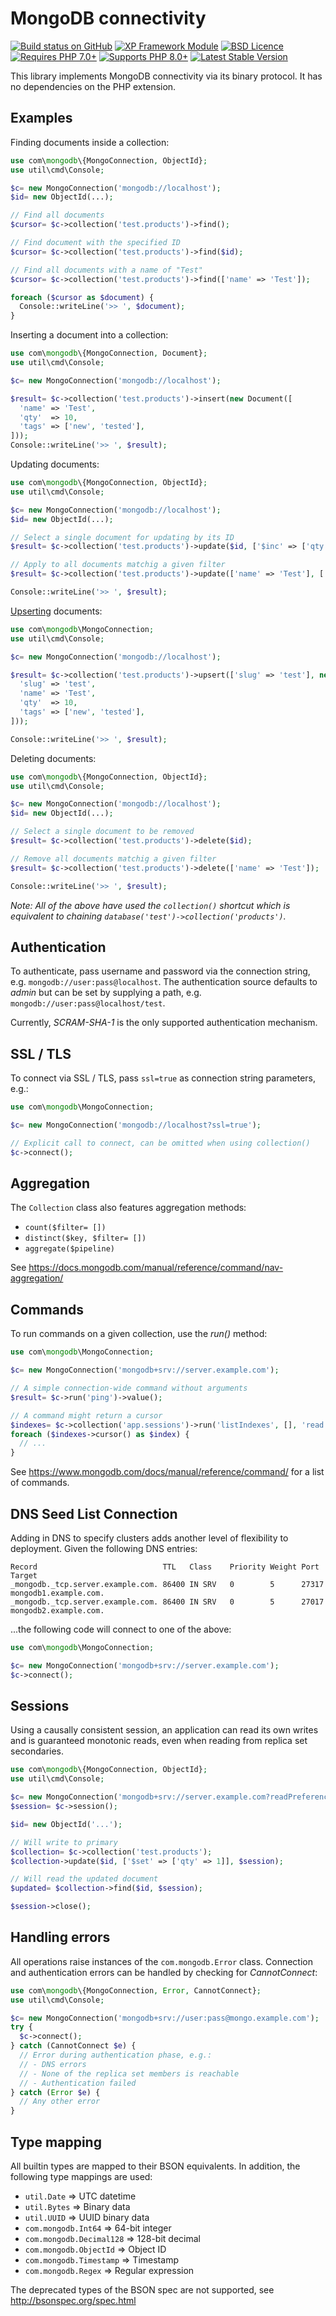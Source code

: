 MongoDB connectivity
====================

[![Build status on GitHub](https://github.com/xp-forge/mongodb/workflows/Tests/badge.svg)](https://github.com/xp-forge/mongodb/actions)
[![XP Framework Module](https://raw.githubusercontent.com/xp-framework/web/master/static/xp-framework-badge.png)](https://github.com/xp-framework/core)
[![BSD Licence](https://raw.githubusercontent.com/xp-framework/web/master/static/licence-bsd.png)](https://github.com/xp-framework/core/blob/master/LICENCE.md)
[![Requires PHP 7.0+](https://raw.githubusercontent.com/xp-framework/web/master/static/php-7_0plus.svg)](http://php.net/)
[![Supports PHP 8.0+](https://raw.githubusercontent.com/xp-framework/web/master/static/php-8_0plus.svg)](http://php.net/)
[![Latest Stable Version](https://poser.pugx.org/xp-forge/mongodb/version.png)](https://packagist.org/packages/xp-forge/mongodb)

This library implements MongoDB connectivity via its binary protocol. It has no dependencies on the PHP extension.

Examples
--------
Finding documents inside a collection:

```php
use com\mongodb\{MongoConnection, ObjectId};
use util\cmd\Console;

$c= new MongoConnection('mongodb://localhost');
$id= new ObjectId(...);

// Find all documents
$cursor= $c->collection('test.products')->find();

// Find document with the specified ID
$cursor= $c->collection('test.products')->find($id);

// Find all documents with a name of "Test"
$cursor= $c->collection('test.products')->find(['name' => 'Test']);

foreach ($cursor as $document) {
  Console::writeLine('>> ', $document);
}
```

Inserting a document into a collection:

```php
use com\mongodb\{MongoConnection, Document};
use util\cmd\Console;

$c= new MongoConnection('mongodb://localhost');

$result= $c->collection('test.products')->insert(new Document([
  'name' => 'Test',
  'qty'  => 10,
  'tags' => ['new', 'tested'],
]));
Console::writeLine('>> ', $result);
```

Updating documents:

```php
use com\mongodb\{MongoConnection, ObjectId};
use util\cmd\Console;

$c= new MongoConnection('mongodb://localhost');
$id= new ObjectId(...);

// Select a single document for updating by its ID
$result= $c->collection('test.products')->update($id, ['$inc' => ['qty' => 1]]);

// Apply to all documents matchig a given filter
$result= $c->collection('test.products')->update(['name' => 'Test'], ['$inc' => ['qty' => 1]]);

Console::writeLine('>> ', $result);
```

[Upserting](https://www.mongodb.com/docs/manual/reference/command/update/#std-label-update-command-upsert) documents:

```php
use com\mongodb\MongoConnection;
use util\cmd\Console;

$c= new MongoConnection('mongodb://localhost');

$result= $c->collection('test.products')->upsert(['slug' => 'test'], new Document([
  'slug' => 'test',
  'name' => 'Test',
  'qty'  => 10,
  'tags' => ['new', 'tested'],
]));

Console::writeLine('>> ', $result);
```

Deleting documents:

```php
use com\mongodb\{MongoConnection, ObjectId};
use util\cmd\Console;

$c= new MongoConnection('mongodb://localhost');
$id= new ObjectId(...);

// Select a single document to be removed
$result= $c->collection('test.products')->delete($id);

// Remove all documents matchig a given filter
$result= $c->collection('test.products')->delete(['name' => 'Test']);

Console::writeLine('>> ', $result);
```

*Note: All of the above have used the `collection()` shortcut which is equivalent to chaining `database('test')->collection('products')`.*

Authentication
--------------
To authenticate, pass username and password via the connection string, e.g. `mongodb://user:pass@localhost`. The authentication source defaults to *admin* but can be set by supplying a path, e.g. `mongodb://user:pass@localhost/test`.

Currently, *SCRAM-SHA-1* is the only supported authentication mechanism.

SSL / TLS
---------
To connect via SSL / TLS, pass `ssl=true` as connection string parameters, e.g.:

```php
use com\mongodb\MongoConnection;

$c= new MongoConnection('mongodb://localhost?ssl=true');

// Explicit call to connect, can be omitted when using collection()
$c->connect();
```

Aggregation
-----------
The `Collection` class also features aggregation methods:

* `count($filter= [])`
* `distinct($key, $filter= [])`
* `aggregate($pipeline)`

See https://docs.mongodb.com/manual/reference/command/nav-aggregation/

Commands
--------
To run commands on a given collection, use the *run()* method:

```php
use com\mongodb\MongoConnection;

$c= new MongoConnection('mongodb+srv://server.example.com');

// A simple connection-wide command without arguments
$result= $c->run('ping')->value();

// A command might return a cursor
$indexes= $c->collection('app.sessions')->run('listIndexes', [], 'read');
foreach ($indexes->cursor() as $index) {
  // ...
}
```

See https://www.mongodb.com/docs/manual/reference/command/ for a list of commands.

DNS Seed List Connection
------------------------
Adding in DNS to specify clusters adds another level of flexibility to deployment. Given the following DNS entries:

```
Record                            TTL   Class    Priority Weight Port  Target
_mongodb._tcp.server.example.com. 86400 IN SRV   0        5      27317 mongodb1.example.com.
_mongodb._tcp.server.example.com. 86400 IN SRV   0        5      27017 mongodb2.example.com.
```

...the following code will connect to one of the above:

```php
use com\mongodb\MongoConnection;

$c= new MongoConnection('mongodb+srv://server.example.com');
$c->connect();
```

Sessions
--------
Using a causally consistent session, an application can read its own writes and is guaranteed monotonic reads, even when reading from replica set secondaries.

```php
use com\mongodb\{MongoConnection, ObjectId};
use util\cmd\Console;

$c= new MongoConnection('mongodb+srv://server.example.com?readPreference=secondary');
$session= $c->session();

$id= new ObjectId('...');

// Will write to primary
$collection= $c->collection('test.products');
$collection->update($id, ['$set' => ['qty' => 1]], $session);

// Will read the updated document
$updated= $collection->find($id, $session);

$session->close();
```

Handling errors
---------------
All operations raise instances of the `com.mongodb.Error` class. Connection and authentication errors can be handled by checking for *CannotConnect*:

```php
use com\mongodb\{MongoConnection, Error, CannotConnect};
use util\cmd\Console;

$c= new MongoConnection('mongodb+srv://user:pass@mongo.example.com');
try {
  $c->connect();
} catch (CannotConnect $e) {
  // Error during authentication phase, e.g.:
  // - DNS errors
  // - None of the replica set members is reachable
  // - Authentication failed
} catch (Error $e) {
  // Any other error
}
```

Type mapping
------------
All builtin types are mapped to their BSON equivalents. In addition, the following type mappings are used:

* `util.Date` => UTC datetime
* `util.Bytes` => Binary data
* `util.UUID` => UUID binary data
* `com.mongodb.Int64` => 64-bit integer
* `com.mongodb.Decimal128` => 128-bit decimal
* `com.mongodb.ObjectId` => Object ID
* `com.mongodb.Timestamp` => Timestamp
* `com.mongodb.Regex` => Regular expression

The deprecated types of the BSON spec are not supported, see http://bsonspec.org/spec.html